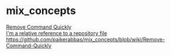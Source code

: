 # mix_concepts

[Remove Command Quickly](wiki/Remove-Command-Quickly)\
[I'm a relative reference to a repository file](../blob/wiki/Remove-Command-Quickly)
https://github.com/paikerabbas/mix_concepts/blob/wiki/Remove-Command-Quickly
